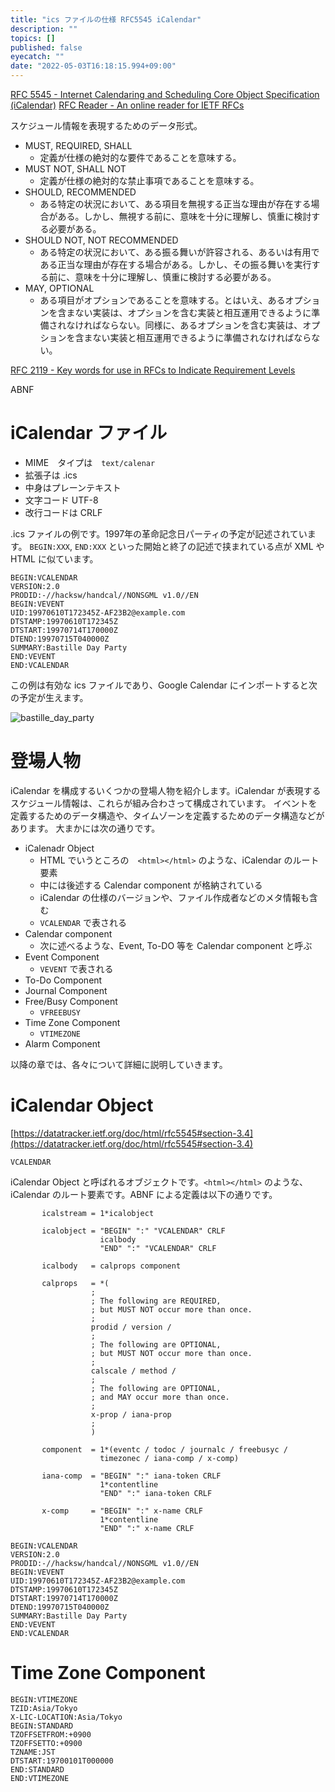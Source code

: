 ```yaml
---
title: "ics ファイルの仕様 RFC5545 iCalendar"
description: ""
topics: []
published: false
eyecatch: ""
date: "2022-05-03T16:18:15.994+09:00"
---
```


[RFC 5545 - Internet Calendaring and Scheduling Core Object Specification (iCalendar)](https://datatracker.ietf.org/doc/html/rfc5545)
[RFC Reader - An online reader for IETF RFCs](https://www.rfcreader.com/#rfc5545)

スケジュール情報を表現するためのデータ形式。

- MUST, REQUIRED, SHALL
  - 定義が仕様の絶対的な要件であることを意味する。
- MUST NOT, SHALL NOT
  - 定義が仕様の絶対的な禁止事項であることを意味する。
- SHOULD, RECOMMENDED
  - ある特定の状況において、ある項目を無視する正当な理由が存在する場合がある。しかし、無視する前に、意味を十分に理解し、慎重に検討する必要がある。
- SHOULD NOT, NOT RECOMMENDED
  - ある特定の状況において、ある振る舞いが許容される、あるいは有用である正当な理由が存在する場合がある。しかし、その振る舞いを実行する前に、意味を十分に理解し、慎重に検討する必要がある。
- MAY, OPTIONAL
  - ある項目がオプションであることを意味する。とはいえ、あるオプションを含まない実装は、オプションを含む実装と相互運用できるように準備されなければならない。同様に、あるオプションを含む実装は、オプションを含まない実装と相互運用できるように準備されなければならない。

[RFC 2119 - Key words for use in RFCs to Indicate Requirement Levels](https://datatracker.ietf.org/doc/html/rfc2119)

ABNF

# iCalendar ファイル

- MIME　タイプは　`text/calenar`
- 拡張子は .ics
- 中身はプレーンテキスト
- 文字コード UTF-8
- 改行コードは CRLF

.ics ファイルの例です。1997年の革命記念日パーティの予定が記述されています。
`BEGIN:XXX`, `END:XXX` といった開始と終了の記述で挟まれている点が XML や HTML に似ています。

```text
BEGIN:VCALENDAR
VERSION:2.0
PRODID:-//hacksw/handcal//NONSGML v1.0//EN
BEGIN:VEVENT
UID:19970610T172345Z-AF23B2@example.com
DTSTAMP:19970610T172345Z
DTSTART:19970714T170000Z
DTEND:19970715T040000Z
SUMMARY:Bastille Day Party
END:VEVENT
END:VCALENDAR
```

この例は有効な ics ファイルであり、Google Calendar にインポートすると次の予定が生えます。

![bastille_day_party](/images/bastille_day_party.png)

# 登場人物

iCalendar を構成するいくつかの登場人物を紹介します。iCalendar が表現するスケジュール情報は、これらが組み合わさって構成されています。
イベントを定義するためのデータ構造や、タイムゾーンを定義するためのデータ構造などがあります。 大まかには次の通りです。

- iCalenadr Object
  - HTML でいうところの　`<html></html>` のような、iCalendar のルート要素
  - 中には後述する Calendar component が格納されている
  - iCalendar の仕様のバージョンや、ファイル作成者などのメタ情報も含む
  - `VCALENDAR` で表される
- Calendar component
  - 次に述べるような、Event, To-DO 等を Calendar component と呼ぶ
- Event Component
  - `VEVENT` で表される
- To-Do Component
- Journal Component
- Free/Busy Component
  - `VFREEBUSY`
- Time Zone Component
  - `VTIMEZONE`
- Alarm Component

以降の章では、各々について詳細に説明していきます。

# iCalendar Object

[https://datatracker.ietf.org/doc/html/rfc5545#section-3.4](https://datatracker.ietf.org/doc/html/rfc5545#section-3.4)

`VCALENDAR`

iCalendar Object と呼ばれるオブジェクトです。`<html></html>` のような、iCalendar のルート要素です。ABNF
による定義は以下の通りです。

```abnf
       icalstream = 1*icalobject

       icalobject = "BEGIN" ":" "VCALENDAR" CRLF
                    icalbody
                    "END" ":" "VCALENDAR" CRLF
```

<!-- `icalstream` は `icalobject` の1回以上の繰り返しです。 `icalobject` は、`BEGIN:VCALENDAR` と
`END:VCALENDAR` の間に `icalbody` をもちます。 -->

```abnf
       icalbody   = calprops component

       calprops   = *(
                  ;
                  ; The following are REQUIRED,
                  ; but MUST NOT occur more than once.
                  ;
                  prodid / version /
                  ;
                  ; The following are OPTIONAL,
                  ; but MUST NOT occur more than once.
                  ;
                  calscale / method /
                  ;
                  ; The following are OPTIONAL,
                  ; and MAY occur more than once.
                  ;
                  x-prop / iana-prop
                  ;
                  )

       component  = 1*(eventc / todoc / journalc / freebusyc /
                    timezonec / iana-comp / x-comp)

       iana-comp  = "BEGIN" ":" iana-token CRLF
                    1*contentline
                    "END" ":" iana-token CRLF

       x-comp     = "BEGIN" ":" x-name CRLF
                    1*contentline
                    "END" ":" x-name CRLF
```

```text
BEGIN:VCALENDAR
VERSION:2.0
PRODID:-//hacksw/handcal//NONSGML v1.0//EN
BEGIN:VEVENT
UID:19970610T172345Z-AF23B2@example.com
DTSTAMP:19970610T172345Z
DTSTART:19970714T170000Z
DTEND:19970715T040000Z
SUMMARY:Bastille Day Party
END:VEVENT
END:VCALENDAR
```

# Time Zone Component

```text
BEGIN:VTIMEZONE
TZID:Asia/Tokyo
X-LIC-LOCATION:Asia/Tokyo
BEGIN:STANDARD
TZOFFSETFROM:+0900
TZOFFSETTO:+0900
TZNAME:JST
DTSTART:19700101T000000
END:STANDARD
END:VTIMEZONE
```
